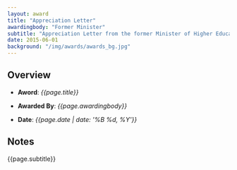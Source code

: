 ```yaml
---
layout: award
title: "Appreciation Letter"
awardingbody: "Former Minister"
subtitle: "Appreciation Letter from the former Minister of Higher Education, KRG for successful managing of the Nottingham University's Kurdish Conference"
date: 2015-06-01
background: "/img/awards/awards_bg.jpg"
---
```


## Overview

- **Aword**: _{{page.title}}_

- **Awarded By**: _{{page.awardingbody}}_

- **Date**: _{{page.date | date: '%B %d, %Y'}}_

## Notes

{{page.subtitle}}
